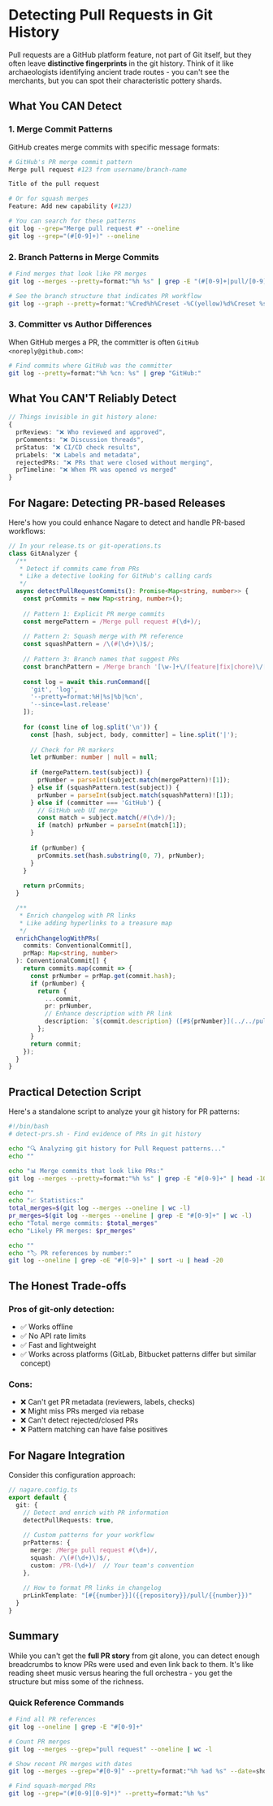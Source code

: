 # Detecting Pull Requests in Git History

Pull requests are a GitHub platform feature, not part of Git itself, but they often leave **distinctive fingerprints**
in the git history. Think of it like archaeologists identifying ancient trade routes - you can't see the merchants,
but you can spot their characteristic pottery shards.

## What You CAN Detect

### 1. Merge Commit Patterns

GitHub creates merge commits with specific message formats:

```bash
# GitHub's PR merge commit pattern
Merge pull request #123 from username/branch-name

Title of the pull request

# Or for squash merges
Feature: Add new capability (#123)

# You can search for these patterns
git log --grep="Merge pull request #" --oneline
git log --grep="(#[0-9]+)" --oneline
```

### 2. Branch Patterns in Merge Commits

```bash
# Find merges that look like PR merges
git log --merges --pretty=format:"%h %s" | grep -E "(#[0-9]+|pull/[0-9]+)"

# See the branch structure that indicates PR workflow
git log --graph --pretty=format:'%Cred%h%Creset -%C(yellow)%d%Creset %s %Cgreen(%cr) %C(bold blue)<%an>%Creset'
```

### 3. Committer vs Author Differences

When GitHub merges a PR, the committer is often `GitHub <noreply@github.com>`:

```bash
# Find commits where GitHub was the committer
git log --pretty=format:"%h %cn: %s" | grep "GitHub:"
```

## What You CAN'T Reliably Detect

```typescript
// Things invisible in git history alone:
{
  prReviews: "❌ Who reviewed and approved",
  prComments: "❌ Discussion threads",  
  prStatus: "❌ CI/CD check results",
  prLabels: "❌ Labels and metadata",
  rejectedPRs: "❌ PRs that were closed without merging",
  prTimeline: "❌ When PR was opened vs merged"
}
```

## For Nagare: Detecting PR-based Releases

Here's how you could enhance Nagare to detect and handle PR-based workflows:

```typescript
// In your release.ts or git-operations.ts
class GitAnalyzer {
  /**
   * Detect if commits came from PRs
   * Like a detective looking for GitHub's calling cards
   */
  async detectPullRequestCommits(): Promise<Map<string, number>> {
    const prCommits = new Map<string, number>();
    
    // Pattern 1: Explicit PR merge commits
    const mergePattern = /Merge pull request #(\d+)/;
    
    // Pattern 2: Squash merge with PR reference
    const squashPattern = /\(#(\d+)\)$/;
    
    // Pattern 3: Branch names that suggest PRs
    const branchPattern = /Merge branch '[\w-]+\/(feature|fix|chore)\/[\w-]+'/;
    
    const log = await this.runCommand([
      'git', 'log', 
      '--pretty=format:%H|%s|%b|%cn',
      '--since=last.release'
    ]);
    
    for (const line of log.split('\n')) {
      const [hash, subject, body, committer] = line.split('|');
      
      // Check for PR markers
      let prNumber: number | null = null;
      
      if (mergePattern.test(subject)) {
        prNumber = parseInt(subject.match(mergePattern)![1]);
      } else if (squashPattern.test(subject)) {
        prNumber = parseInt(subject.match(squashPattern)![1]);
      } else if (committer === 'GitHub') {
        // GitHub web UI merge
        const match = subject.match(/#(\d+)/);
        if (match) prNumber = parseInt(match[1]);
      }
      
      if (prNumber) {
        prCommits.set(hash.substring(0, 7), prNumber);
      }
    }
    
    return prCommits;
  }

  /**
   * Enrich changelog with PR links
   * Like adding hyperlinks to a treasure map
   */
  enrichChangelogWithPRs(
    commits: ConventionalCommit[],
    prMap: Map<string, number>
  ): ConventionalCommit[] {
    return commits.map(commit => {
      const prNumber = prMap.get(commit.hash);
      if (prNumber) {
        return {
          ...commit,
          pr: prNumber,
          // Enhance description with PR link
          description: `${commit.description} ([#${prNumber}](../../pull/${prNumber}))`
        };
      }
      return commit;
    });
  }
}
```

## Practical Detection Script

Here's a standalone script to analyze your git history for PR patterns:

```bash
#!/bin/bash
# detect-prs.sh - Find evidence of PRs in git history

echo "🔍 Analyzing git history for Pull Request patterns..."
echo ""

echo "📊 Merge commits that look like PRs:"
git log --merges --pretty=format:"%h %s" | grep -E "#[0-9]+" | head -10

echo ""
echo "📈 Statistics:"
total_merges=$(git log --merges --oneline | wc -l)
pr_merges=$(git log --merges --oneline | grep -E "#[0-9]+" | wc -l)
echo "Total merge commits: $total_merges"
echo "Likely PR merges: $pr_merges"

echo ""
echo "🏷️ PR references by number:"
git log --oneline | grep -oE "#[0-9]+" | sort -u | head -20
```

## The Honest Trade-offs

### Pros of git-only detection:

- ✅ Works offline
- ✅ No API rate limits
- ✅ Fast and lightweight
- ✅ Works across platforms (GitLab, Bitbucket patterns differ but similar concept)

### Cons:

- ❌ Can't get PR metadata (reviewers, labels, checks)
- ❌ Might miss PRs merged via rebase
- ❌ Can't detect rejected/closed PRs
- ❌ Pattern matching can have false positives

## For Nagare Integration

Consider this configuration approach:

```typescript
// nagare.config.ts
export default {
  git: {
    // Detect and enrich with PR information
    detectPullRequests: true,
    
    // Custom patterns for your workflow
    prPatterns: {
      merge: /Merge pull request #(\d+)/,
      squash: /\(#(\d+)\)$/,
      custom: /PR-(\d+)/  // Your team's convention
    },
    
    // How to format PR links in changelog
    prLinkTemplate: "[#{{number}}]({{repository}}/pull/{{number}})"
  }
}
```

## Summary

While you can't get the **full PR story** from git alone, you can detect enough breadcrumbs to know PRs were used
and even link back to them. It's like reading sheet music versus hearing the full orchestra - you get the structure
but miss some of the richness.

### Quick Reference Commands

```bash
# Find all PR references
git log --oneline | grep -E "#[0-9]+"

# Count PR merges
git log --merges --grep="pull request" --oneline | wc -l

# Show recent PR merges with dates
git log --merges --grep="#[0-9]" --pretty=format:"%h %ad %s" --date=short

# Find squash-merged PRs
git log --grep="(#[0-9][0-9]*)" --pretty=format:"%h %s"
```
